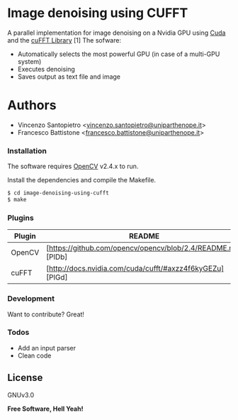 # Image denoising using CUFFT

A parallel implementation for image denoising on a Nvidia GPU using [Cuda][cu] and the [cuFFT Library][df1] [1]
The sofware:
  - Automatically selects the most powerful GPU (in case of a multi-GPU system)
  - Executes denoising
  - Saves output as text file and image

# Authors

  - Vincenzo Santopietro <<vincenzo.santopietro@uniparthenope.it>>
  - Francesco Battistone <<francesco.battistone@uniparthenope.it>>

### Installation
The software requires [OpenCV](http://opencv.org/opencv-v2-4-2-released.html) v2.4.x to run.

Install the dependencies and compile the Makefile.

```sh
$ cd image-denoising-using-cufft
$ make
```

### Plugins

| Plugin | README |
| ------ | ------ |
| OpenCV | [https://github.com/opencv/opencv/blob/2.4/README.md] [PlDb] |
| cuFFT | [http://docs.nvidia.com/cuda/cufft/#axzz4f6kyGEZu] [PlGd] |


### Development

Want to contribute? Great!



### Todos

 - Add an input parser 
 - Clean code

License
----

GNUv3.0


**Free Software, Hell Yeah!**

[//]: # (These are reference links used in the body of this note and get stripped out when the markdown processor does its job. There is no need to format nicely because it shouldn't be seen. Thanks SO - http://stackoverflow.com/questions/4823468/store-comments-in-markdown-syntax)


   [cu]: <https://developer.nvidia.com/cuda-zone>
   [df1]: <https://developer.nvidia.com/cufft>
   
   >
